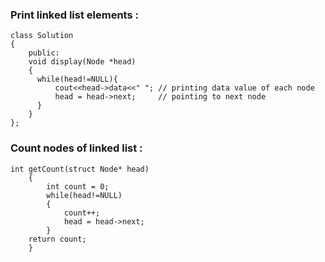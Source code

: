 ### Print linked list elements :

```
class Solution
{
    public:
    void display(Node *head)
    {
      while(head!=NULL){
          cout<<head->data<<" "; // printing data value of each node
          head = head->next;     // pointing to next node
      }
    }
};
```

### Count nodes of linked list :

```
int getCount(struct Node* head)
    {   
        int count = 0;
        while(head!=NULL)
        {
            count++;
            head = head->next;
        }
    return count;     
    }
```